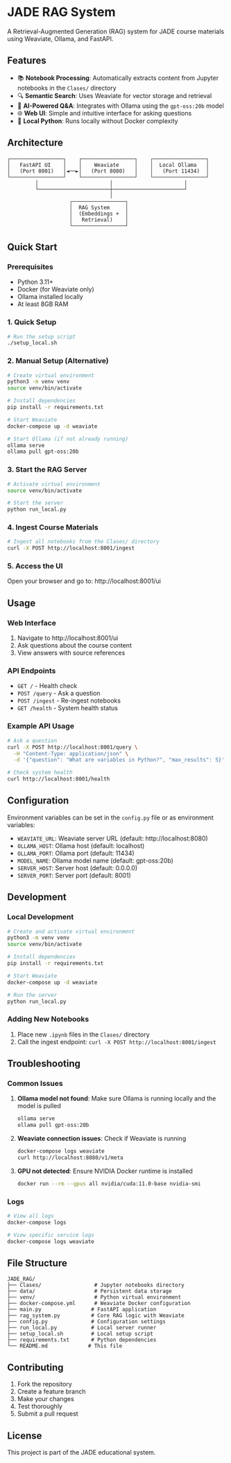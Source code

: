 # JADE RAG System

A Retrieval-Augmented Generation (RAG) system for JADE course materials using Weaviate, Ollama, and FastAPI.

## Features

- 📚 **Notebook Processing**: Automatically extracts content from Jupyter notebooks in the `Clases/` directory
- 🔍 **Semantic Search**: Uses Weaviate for vector storage and retrieval
- 🤖 **AI-Powered Q&A**: Integrates with Ollama using the `gpt-oss:20b` model
- 🌐 **Web UI**: Simple and intuitive interface for asking questions
- 🐍 **Local Python**: Runs locally without Docker complexity

## Architecture

```
┌─────────────────┐    ┌─────────────────┐    ┌─────────────────┐
│   FastAPI UI    │    │    Weaviate     │    │  Local Ollama   │
│   (Port 8001)   │◄──►│   (Port 8080)   │    │   (Port 11434)  │
└─────────────────┘    └─────────────────┘    └─────────────────┘
         │                       │                       │
         └───────────────────────┼───────────────────────┘
                                 │
                    ┌─────────────────┐
                    │  RAG System     │
                    │  (Embeddings +  │
                    │   Retrieval)    │
                    └─────────────────┘
```

## Quick Start

### Prerequisites

- Python 3.11+
- Docker (for Weaviate only)
- Ollama installed locally
- At least 8GB RAM

### 1. Quick Setup

```bash
# Run the setup script
./setup_local.sh
```

### 2. Manual Setup (Alternative)

```bash
# Create virtual environment
python3 -m venv venv
source venv/bin/activate

# Install dependencies
pip install -r requirements.txt

# Start Weaviate
docker-compose up -d weaviate

# Start Ollama (if not already running)
ollama serve
ollama pull gpt-oss:20b
```

### 3. Start the RAG Server

```bash
# Activate virtual environment
source venv/bin/activate

# Start the server
python run_local.py
```

### 4. Ingest Course Materials

```bash
# Ingest all notebooks from the Clases/ directory
curl -X POST http://localhost:8001/ingest
```

### 5. Access the UI

Open your browser and go to: http://localhost:8001/ui

## Usage

### Web Interface

1. Navigate to http://localhost:8001/ui
2. Ask questions about the course content
3. View answers with source references

### API Endpoints

- `GET /` - Health check
- `POST /query` - Ask a question
- `POST /ingest` - Re-ingest notebooks
- `GET /health` - System health status

### Example API Usage

```bash
# Ask a question
curl -X POST http://localhost:8001/query \
  -H "Content-Type: application/json" \
  -d '{"question": "What are variables in Python?", "max_results": 5}'

# Check system health
curl http://localhost:8001/health
```

## Configuration

Environment variables can be set in the `config.py` file or as environment variables:

- `WEAVIATE_URL`: Weaviate server URL (default: http://localhost:8080)
- `OLLAMA_HOST`: Ollama host (default: localhost)
- `OLLAMA_PORT`: Ollama port (default: 11434)
- `MODEL_NAME`: Ollama model name (default: gpt-oss:20b)
- `SERVER_HOST`: Server host (default: 0.0.0.0)
- `SERVER_PORT`: Server port (default: 8001)

## Development

### Local Development

```bash
# Create and activate virtual environment
python3 -m venv venv
source venv/bin/activate

# Install dependencies
pip install -r requirements.txt

# Start Weaviate
docker-compose up -d weaviate

# Run the server
python run_local.py
```

### Adding New Notebooks

1. Place new `.ipynb` files in the `Clases/` directory
2. Call the ingest endpoint: `curl -X POST http://localhost:8001/ingest`

## Troubleshooting

### Common Issues

1. **Ollama model not found**: Make sure Ollama is running locally and the model is pulled
   ```bash
   ollama serve
   ollama pull gpt-oss:20b
   ```

2. **Weaviate connection issues**: Check if Weaviate is running
   ```bash
   docker-compose logs weaviate
   curl http://localhost:8080/v1/meta
   ```

3. **GPU not detected**: Ensure NVIDIA Docker runtime is installed
   ```bash
   docker run --rm --gpus all nvidia/cuda:11.0-base nvidia-smi
   ```

### Logs

```bash
# View all logs
docker-compose logs

# View specific service logs
docker-compose logs weaviate
```

## File Structure

```
JADE_RAG/
├── Clases/                 # Jupyter notebooks directory
├── data/                   # Persistent data storage
├── venv/                   # Python virtual environment
├── docker-compose.yml      # Weaviate Docker configuration
├── main.py                # FastAPI application
├── rag_system.py          # Core RAG logic with Weaviate
├── config.py              # Configuration settings
├── run_local.py           # Local server runner
├── setup_local.sh         # Local setup script
├── requirements.txt       # Python dependencies
└── README.md             # This file
```

## Contributing

1. Fork the repository
2. Create a feature branch
3. Make your changes
4. Test thoroughly
5. Submit a pull request

## License

This project is part of the JADE educational system.